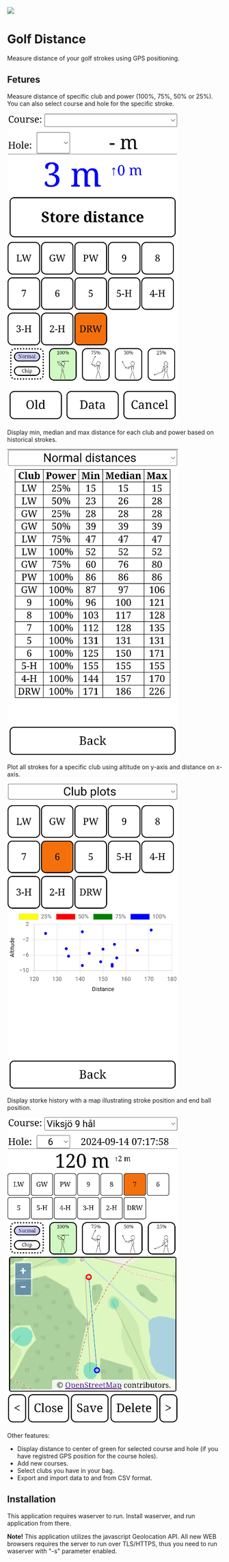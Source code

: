 <img src="https://github.com/midstar/waserver/blob/feature/golf_distance/app/Golf_distance/logo.ico" width="30%">

# Golf Distance

Measure distance of your golf strokes using GPS positioning. 

## Fetures

Measure distance of specific club and power (100%, 75%, 50% or 25%). You can also select course and hole for the specific stroke.

![](Screenshot_tracker.jpg)

Display min, median and max distance for each club and power based on historical strokes.

![](Screenshot_table.jpg)

Plot all strokes for a specific club using altitude on y-axis and distance on x-axis.

![](Screenshot_plot.jpg)

Display storke history with a map illustrating stroke position and end ball position.

![](Screenshot_old.jpg)

Other features:

* Display distance to center of green for selected course and hole (if you have registred GPS position for the course holes).
* Add new courses.
* Select clubs you have in your bag.
* Export and import data to and from CSV format.


## Installation

This application requires waserver to run. Install waserver, and run application from there.

**Note!** This application utilizes the javascript Geolocation API. All new WEB browsers requires the server to run over TLS/HTTPS, thus you need to run waserver with "-s" parameter enabled.